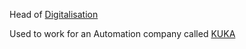 Head of [Digitalisation](Digitalisation)


Used to work for an Automation company called [KUKA](Robot)